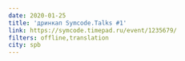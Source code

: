 ```yaml
---
date: 2020-01-25
title: 'дринкап Symcode.Talks #1'
link: https://symcode.timepad.ru/event/1235679/
filters: offline,translation
city: spb
---
```

